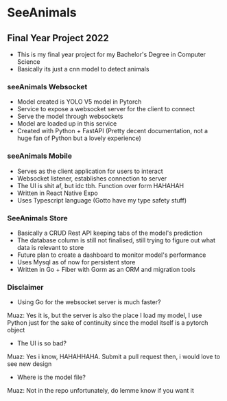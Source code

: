 
# SeeAnimals

## Final Year Project 2022

- This is my final year project for my Bachelor's Degree in Computer Science
- Basically its just a cnn model to detect animals

### seeAnimals Websocket
- Model created is YOLO V5 model in Pytorch
- Service to expose a websocket server for the client to connect
- Serve the model through websockets
- Model are loaded up in this service
- Created with Python + FastAPI (Pretty decent documentation, not a huge fan of Python but a lovely experience)

### seeAnimals Mobile
- Serves as the client application for users to interact
- Websocket listener, establishes connection to server
- The UI is shit af, but idc tbh. Function over form HAHAHAH
- Written in React Native Expo
- Uses Typescript language (Gotto have my type safety stuff)

### SeeAnimals Store
- Basically a CRUD Rest API keeping tabs of the model's prediction
- The database column is still not finalised, still trying to figure out what data is relevant to store
- Future plan to create a dashboard to monitor model's performance
- Uses Mysql as of now for persistent store
- Written in Go + Fiber with Gorm as an ORM and migration tools

### Disclaimer
- Using Go for the websocket server is much faster? 

Muaz: Yes it is, but the server is also the place I load my model, I use Python just for the sake of continuity since the model itself is a pytorch object

- The UI is so bad?

Muaz: Yes i know, HAHAHHAHA. Submit a pull request then, i would love to see new design

- Where is the model file?

Muaz: Not in the repo unfortunately, do lemme know if you want it
